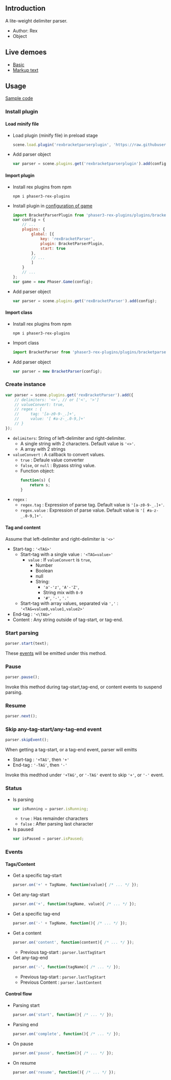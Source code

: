 ## Introduction

A lite-weight delimiter parser.

- Author: Rex
- Object

## Live demoes

- [Basic](https://codepen.io/rexrainbow/pen/bGwYNoX)
- [Markup text](https://codepen.io/rexrainbow/pen/vYXWmMN)

## Usage

[Sample code](https://github.com/rexrainbow/phaser3-rex-notes/tree/master/examples/bracket-parser)

### Install plugin

#### Load minify file

- Load plugin (minify file) in preload stage
    ```javascript
    scene.load.plugin('rexbracketparserplugin', 'https://raw.githubusercontent.com/rexrainbow/phaser3-rex-notes/master/dist/rexbracketparserplugin.min.js', true);
    ```
- Add parser object
    ```javascript
    var parser = scene.plugins.get('rexbracketparserplugin').add(config);
    ```

#### Import plugin

- Install rex plugins from npm
    ```
    npm i phaser3-rex-plugins
    ```
- Install plugin in [configuration of game](game.md#configuration)
    ```javascript
    import BracketParserPlugin from 'phaser3-rex-plugins/plugins/bracketparser-plugin.js';
    var config = {
        // ...
        plugins: {
            global: [{
                key: 'rexBracketParser',
                plugin: BracketParserPlugin,
                start: true
            },
            // ...
            ]
        }
        // ...
    };
    var game = new Phaser.Game(config);
    ```
- Add parser object
    ```javascript
    var parser = scene.plugins.get('rexBracketParser').add(config);
    ```

#### Import class

- Install rex plugins from npm
    ```
    npm i phaser3-rex-plugins
    ```
- Import class
    ```javascript
    import BracketParser from 'phaser3-rex-plugins/plugins/bracketparser.js';
    ```
- Add parser object
    ```javascript
    var parser = new BracketParser(config);
    ```

### Create instance

```javascript
var parser = scene.plugins.get('rexBracketParser').add({
    // delimiters: '<>', // or ['<', '>']
    // valueConvert: true,
    // regex : {
    //     tag: '[a-z0-9-_.]+',
    //     value: '[ #a-z-_.0-9,]+'
    // }
});
```

- `delimiters`: String of left-delimiter and right-delimiter.
    - A single string with 2 characters. Default value is `'<>'`.
    - A array with 2 strings
- `valueConvert` : A callback to convert values.
    - `true` : Defaule value converter
    - `false`, or `null` : Bypass string value.
    - Function object:
        ```javascript
        function(s) {
            return s;
        }
        ```
- `regex` :
    - `regex.tag` : Expression of parse tag. Default value is `'[a-z0-9-_.]+'`.
    - `regex.value` : Expression of parse value. Default value is `'[ #a-z-_.0-9,]+'`.

#### Tag and content

Assume that left-delimiter and right-delimiter is `'<>'`

- Start-tag : `'<TAG>'`
    - Start-tag with a single value : `'<TAG=value>'`
        - `value` : If `valueConvert` is `true`,
            - Number
            - Boolean
            - null
            - String: 
                - `'a'-'z'`, `'A'-'Z'`,
                - String mix with `0-9`
                - `'#'`, `'-'`, `'.'`
    - Start-tag with array values, separated via `','` : `'<TAG=value0,value1,value2>'`
- End-tag : `'<\TAG>'`
- Content : Any string outside of tag-start, or tag-end.

### Start parsing

```javascript
parser.start(text);
```

These [events](bracketparser.md#events) will be emitted under this method.

### Pause

```javascript
parser.pause();
```

Invoke this method during tag-start,tag-end, or content events to suspend parsing.

### Resume

```javascript
parser.next();
```

### Skip any-tag-start/any-tag-end event

```javascript
parser.skipEvent();
```

When getting a tag-start, or a tag-end event, parser will emitts 

- Start-tag : `'+TAG'`, then `'+'`
- End-tag : `'-TAG'`, then `'-'`

Invoke this medthod under `'+TAG'`, or `'-TAG'` event to skip `'+'`, or `'-'` event.

### Status

- Is parsing
    ```javascript
    var isRunning = parser.isRunning;
    ```
    - `true` : Has remainder characters
    - `false` : After parsing last character
- Is paused
    ```javascript
    var isPaused = parser.isPaused;
    ```

### Events

#### Tags/Content

- Get a specific tag-start
    ```javascript
    parser.on('+' + TagName, function(value){ /* ... */ });
    ```
- Get any-tag-start
    ```javascript
    parser.on('+', function(tagName, value){ /* ... */ });
    ```
- Get a specific tag-end
    ```javascript
    parser.on('-' + TagName, function(){ /* ... */ });
    ```
- Get a content
    ```javascript
    parser.on('content', function(content){ /* ... */ });
    ```
    - Previous tag-start : `parser.lastTagStart`
- Get any-tag-end
    ```javascript
    parser.on('-', function(tagName){ /* ... */ });
    ```
    - Previous tag-start : `parser.lastTagStart`
    - Previous Content : `parser.lastContent`

#### Control flow

- Parsing start
    ```javascript
    parser.on('start', function(){ /* ... */ });
    ```
- Parsing end
    ```javascript
    parser.on('complete', function(){ /* ... */ });
    ```
- On pause
    ```javascript
    parser.on('pause', function(){ /* ... */ });
    ```
- On resume
    ```javascript
    parser.on('resume', function(){ /* ... */ });
    ```